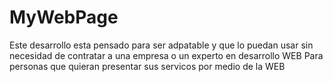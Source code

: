 # MyWebPage
Este desarrollo esta pensado para ser adpatable y que lo puedan usar sin necesidad
de contratar a una empresa o un experto en desarrollo WEB
Para personas que quieran presentar sus servicos por medio de la WEB
